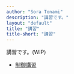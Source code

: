 ```yaml
---
author: "Sora Tonami"
description: "講習です。"
layout: "default"
title: "講習"
title-short: "講習"
---
```


講習です。(WIP)

- [制御講習](program)
